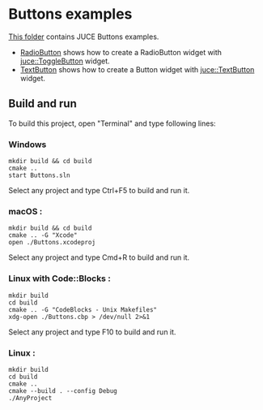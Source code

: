 # Buttons examples

[This folder](.) contains JUCE Buttons examples.

* [RadioButton](RadioButton/README.md) shows how to create a RadioButton widget with [juce::ToggleButton](https://docs.juce.com/master/classToggleButton.html) widget.
* [TextButton](TextButton/README.md) shows how to create a Button widget with [juce::TextButton](https://docs.juce.com/master/classTextButton.html) widget.

## Build and run

To build this project, open "Terminal" and type following lines:

### Windows
``` shell
mkdir build && cd build
cmake ..
start Buttons.sln
```

Select any project and type Ctrl+F5 to build and run it.

### macOS :

``` shell
mkdir build && cd build
cmake .. -G "Xcode"
open ./Buttons.xcodeproj
```

Select any project and type Cmd+R to build and run it.

### Linux with Code::Blocks :

``` shell
mkdir build
cd build
cmake .. -G "CodeBlocks - Unix Makefiles"
xdg-open ./Buttons.cbp > /dev/null 2>&1
```

Select any project and type F10 to build and run it.

### Linux :

``` shell
mkdir build
cd build
cmake ..
cmake --build . --config Debug
./AnyProject
```
